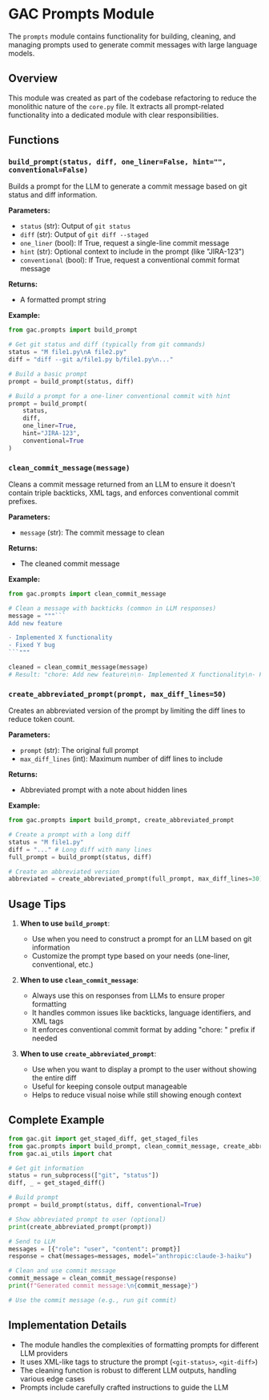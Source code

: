 # GAC Prompts Module

The `prompts` module contains functionality for building, cleaning, and managing prompts used to generate commit messages with large language models.

## Overview

This module was created as part of the codebase refactoring to reduce the monolithic nature of the `core.py` file. It extracts all prompt-related functionality into a dedicated module with clear responsibilities.

## Functions

### `build_prompt(status, diff, one_liner=False, hint="", conventional=False)`

Builds a prompt for the LLM to generate a commit message based on git status and diff information.

**Parameters:**

- `status` (str): Output of `git status`
- `diff` (str): Output of `git diff --staged`  
- `one_liner` (bool): If True, request a single-line commit message
- `hint` (str): Optional context to include in the prompt (like "JIRA-123")
- `conventional` (bool): If True, request a conventional commit format message

**Returns:**

- A formatted prompt string

**Example:**

```python
from gac.prompts import build_prompt

# Get git status and diff (typically from git commands)
status = "M file1.py\nA file2.py"
diff = "diff --git a/file1.py b/file1.py\n..."

# Build a basic prompt
prompt = build_prompt(status, diff)

# Build a prompt for a one-liner conventional commit with hint
prompt = build_prompt(
    status, 
    diff, 
    one_liner=True, 
    hint="JIRA-123", 
    conventional=True
)
```

### `clean_commit_message(message)`

Cleans a commit message returned from an LLM to ensure it doesn't contain triple backticks, XML tags, and enforces conventional commit prefixes.

**Parameters:**

- `message` (str): The commit message to clean

**Returns:**

- The cleaned commit message

**Example:**

```python
from gac.prompts import clean_commit_message

# Clean a message with backticks (common in LLM responses)
message = """```
Add new feature

- Implemented X functionality
- Fixed Y bug
```"""

cleaned = clean_commit_message(message)
# Result: "chore: Add new feature\n\n- Implemented X functionality\n- Fixed Y bug"
```

### `create_abbreviated_prompt(prompt, max_diff_lines=50)`

Creates an abbreviated version of the prompt by limiting the diff lines to reduce token count.

**Parameters:**

- `prompt` (str): The original full prompt
- `max_diff_lines` (int): Maximum number of diff lines to include

**Returns:**

- Abbreviated prompt with a note about hidden lines

**Example:**

```python
from gac.prompts import build_prompt, create_abbreviated_prompt

# Create a prompt with a long diff
status = "M file1.py"
diff = "..." # Long diff with many lines
full_prompt = build_prompt(status, diff)

# Create an abbreviated version
abbreviated = create_abbreviated_prompt(full_prompt, max_diff_lines=30)
```

## Usage Tips

1. **When to use `build_prompt`**:
   - Use when you need to construct a prompt for an LLM based on git information
   - Customize the prompt type based on your needs (one-liner, conventional, etc.)

2. **When to use `clean_commit_message`**:
   - Always use this on responses from LLMs to ensure proper formatting
   - It handles common issues like backticks, language identifiers, and XML tags
   - It enforces conventional commit format by adding "chore: " prefix if needed

3. **When to use `create_abbreviated_prompt`**:
   - Use when you want to display a prompt to the user without showing the entire diff
   - Useful for keeping console output manageable
   - Helps to reduce visual noise while still showing enough context

## Complete Example

```python
from gac.git import get_staged_diff, get_staged_files
from gac.prompts import build_prompt, clean_commit_message, create_abbreviated_prompt
from gac.ai_utils import chat

# Get git information
status = run_subprocess(["git", "status"])
diff, _ = get_staged_diff()

# Build prompt
prompt = build_prompt(status, diff, conventional=True)

# Show abbreviated prompt to user (optional)
print(create_abbreviated_prompt(prompt))

# Send to LLM
messages = [{"role": "user", "content": prompt}]
response = chat(messages=messages, model="anthropic:claude-3-haiku")

# Clean and use commit message
commit_message = clean_commit_message(response)
print(f"Generated commit message:\n{commit_message}")

# Use the commit message (e.g., run git commit)
```

## Implementation Details

- The module handles the complexities of formatting prompts for different LLM providers
- It uses XML-like tags to structure the prompt (`<git-status>`, `<git-diff>`)
- The cleaning function is robust to different LLM outputs, handling various edge cases
- Prompts include carefully crafted instructions to guide the LLM
